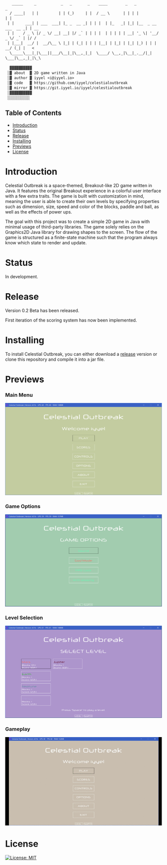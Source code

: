 ```
   _____     _           _   _       _    ____        _   _                    _    
  / ____|   | |         | | (_)     | |  / __ \      | | | |                  | |   
 | |     ___| | ___  ___| |_ _  __ _| | | |  | |_   _| |_| |__  _ __ ___  __ _| | __
 | |    / _ \ |/ _ \/ __| __| |/ _` | | | |  | | | | | __| '_ \| '__/ _ \/ _` | |/ /
 | |___|  __/ |  __/\__ \ |_| | (_| | | | |__| | |_| | |_| |_) | | |  __/ (_| |   < 
  \_____\___|_|\___||___/\__|_|\__,_|_|  \____/ \__,_|\__|_.__/|_|  \___|\__,_|_|\_\
  
  ▓▓▓▓▓▓▓▓▓▓
 ░▓ about  ▓ 2D game written in Java
 ░▓ author ▓ iyyel <i@iyyel.io>
 ░▓ code   ▓ https://github.com/iyyel/celestialoutbreak
 ░▓ mirror ▓ https://git.iyyel.io/iyyel/celestialoutbreak
 ░▓▓▓▓▓▓▓▓▓▓
 ░░░░░░░░░░
```


## Table of Contents
 - [Introduction](#Introduction)
 - [Status](#Status)
 - [Release](#Release)
 - [Installing](#Installing)
 - [Previews](#Previews)
 - [License](#License)


# Introduction
Celestial Outbreak is a space-themed, Breakout-like 2D game written in Java. It features the original Breakout experience in a colorful user interface with a few extra traits. The game is built with customization in mind, meaning the user is able to create their own levels by specifying properties such as dimension, size, speed and color of the blocks, paddle and ball, as well as the effects of power ups.

The goal with this project was to create a simple 2D game in Java with minimal usage of third-party libraries. The game solely relies on the Graphics2D Java library for drawing shapes to the screen. The flow of the game is structured as a finite-state machine such that the program always know which state to render and update.


# Status
In development.


# Release
Version 0.2 Beta has been released.

First iteration of the scoring system has now been implemented.


# Installing
To install Celestial Outbreak, you can either download a [release](https://github.com/iyyel/celestialoutbreak/releases) version or clone this repository and compile it into a jar file.


# Previews
### Main Menu
![Main Menu](img/welcome_screen.png)

### Game Options
![GameOptions](img/game_options.png)

### Level Selection
![LevelSelect](img/select_level.png)

### Gameplay
![Gameplay](img/gameplay.gif)


# License

[![License: MIT](https://img.shields.io/badge/License-MIT-yellow.svg)](LICENSE.md)
